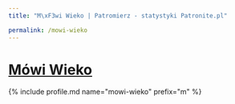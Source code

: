 ```yaml
---
title: "M\xF3wi Wieko | Patromierz - statystyki Patronite.pl"

permalink: /mowi-wieko
---
```


# [Mówi Wieko](https://patronite.pl/mowi-wieko)

{% include profile.md name="mowi-wieko" prefix="m" %}
